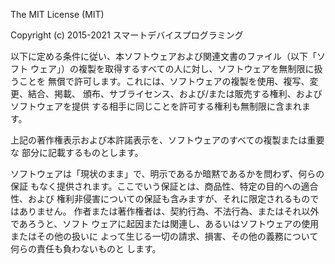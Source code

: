 The MIT License (MIT)

Copyright (c) 2015-2021 スマートデバイスプログラミング

以下に定める条件に従い、本ソフトウェアおよび関連文書のファイル（以下「ソフト
ウェア」）の複製を取得するすべての人に対し、ソフトウェアを無制限に扱うことを
無償で許可します。これには、ソフトウェアの複製を使用、複写、変更、結合、掲載、
頒布、サブライセンス、および/または販売する権利、およびソフトウェアを提供
する相手に同じことを許可する権利も無制限に含まれます。

上記の著作権表示および本許諾表示を、ソフトウェアのすべての複製または重要な
部分に記載するものとします。

ソフトウェアは「現状のまま」で、明示であるか暗黙であるかを問わず、何らの保証
もなく提供されます。ここでいう保証とは、商品性、特定の目的への適合性、および
権利非侵害についての保証も含みますが、それに限定されるものではありません。
作者または著作権者は、契約行為、不法行為、またはそれ以外であろうと、ソフト
ウェアに起因または関連し、あるいはソフトウェアの使用またはその他の扱いに
よって生じる一切の請求、損害、その他の義務について何らの責任も負わないものと
します。
